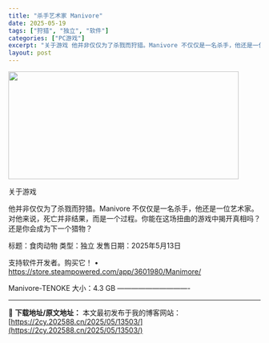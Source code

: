 ```yaml
---
title: "杀手艺术家 Manivore"
date: 2025-05-19
tags: ["狩猎", "独立", "软件"]
categories: ["PC游戏"]
excerpt: "关于游戏 他并非仅仅为了杀戮而狩猎。Manivore 不仅仅是一名杀手，他还是一位艺术家。对他来说，死亡并非结果，而是一个过程。你能在这场扭曲的游戏中揭开真相吗？还是你会成为下一个猎物？ 标题：食肉动物 类型：独立 发售日期：2025年5月13日 支持软件开发者。购买它！ • https://sto&hellip;"
layout: post
---
```


<img src="https://2cy.202588.cn/wp-content/uploads/2025/05/2025051914345675.webp" alt="" width="460" height="215" class="aligncenter size-full wp-image-13497" />

关于游戏

他并非仅仅为了杀戮而狩猎。Manivore 不仅仅是一名杀手，他还是一位艺术家。对他来说，死亡并非结果，而是一个过程。你能在这场扭曲的游戏中揭开真相吗？还是你会成为下一个猎物？

标题：食肉动物
类型：独立
发售日期：2025年5月13日

支持软件开发者。购买它！
• https://store.steampowered.com/app/3601980/Manimore/

Manivore-TENOKE
大小：4.3 GB
——————————- 

---
📖 **下载地址/原文地址：** 本文最初发布于我的博客网站：[https://2cy.202588.cn/2025/05/13503/](https://2cy.202588.cn/2025/05/13503/)

